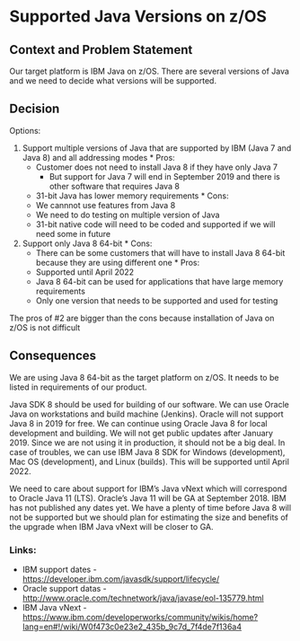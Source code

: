 # Supported Java Versions on z/OS

## Context and Problem Statement

Our target platform is IBM Java on z/OS. There are several versions of Java and we need to decide what versions will be supported.

## Decision

Options:
  1. Support multiple versions of Java that are supported by IBM (Java 7 and Java 8) and all addressing modes
    * Pros: 
      * Customer does not need to install Java 8 if they have only Java 7
        * But support for Java 7 will end in September 2019 and there is other software that requires Java 8
      * 31-bit Java has lower memory requirements
    * Cons:
      * We cannnot use features from Java 8
      * We need to do testing on multiple version of Java
      * 31-bit native code will need to be coded and supported if we will need some in future
  2. Support only Java 8 64-bit
    * Cons:
      * There can be some customers that will have to install Java 8 64-bit because they are using different one
    * Pros:
      * Supported until April 2022
      * Java 8 64-bit can be used for applications that have large memory requirements
      * Only one version that needs to be supported and used for testing
      
The pros of #2 are bigger than the cons because installation of Java on z/OS is not difficult 

## Consequences 

We are using Java 8 64-bit as the target platform on z/OS. It needs to be listed in requirements of our product.

Java SDK 8 should be used for building of our software. We can use Oracle Java on workstations and build machine (Jenkins). 
Oracle will not support Java 8 in 2019 for free. We can continue using Oracle Java 8 for local development and building. 
We will not get public updates after January 2019. Since we are not using it in production, it should not be a big deal. 
In case of troubles, we can use IBM Java 8 SDK for Windows (development), Mac OS (development), and Linux (builds). 
This will be supported until April 2022. 

We need to care about support for IBM’s Java vNext which will correspond to Oracle Java 11 (LTS).
Oracle’s Java 11 will be GA at September 2018. IBM has not published any dates yet. We have a plenty of time before Java 8 will 
not be supported but we should plan for estimating the size and benefits of the upgrade when IBM Java vNext will be closer to GA. 

### Links:
  
   * IBM support dates - https://developer.ibm.com/javasdk/support/lifecycle/
   * Oracle support datas - http://www.oracle.com/technetwork/java/javase/eol-135779.html
   * IBM Java vNext - https://www.ibm.com/developerworks/community/wikis/home?lang=en#!/wiki/W0f473c0e23e2_435b_9c7d_7f4de7f136a4
